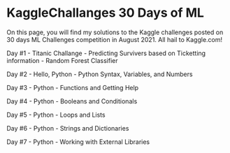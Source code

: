 # KaggleChallanges 30 Days of ML

 On this page, you will find my solutions to the Kaggle challenges posted on 30 days ML Challenges competition in August 2021.
 All hail to Kaggle.com!
 
 Day #1 - Titanic Challange - Predicting Survivers based on Ticketting information - Random Forest Classifier
 
 Day #2 - Hello, Python - Python Syntax, Variables, and Numbers

 Day #3 - Python - Functions and Getting Help
 
 Day #4 - Python - Booleans and Conditionals
 
 Day #5 - Python - Loops and Lists

 Day #6 - Python - Strings and Dictionaries
 
 Day #7 - Python - Working with External Libraries

